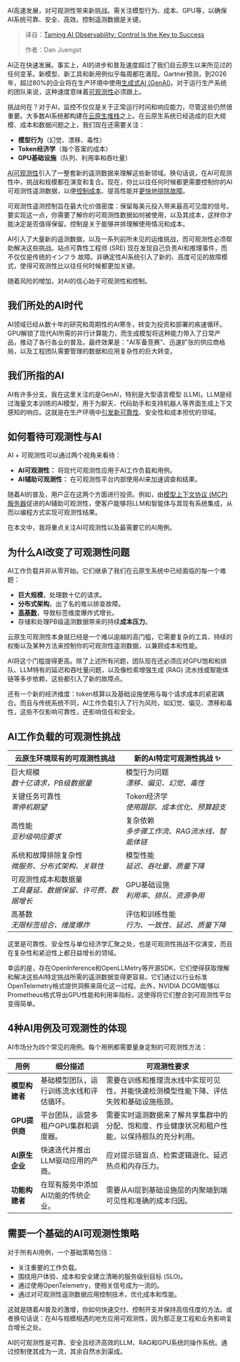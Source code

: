 
<!--
title: 驾驭AI可观测性：掌控全局，制胜未来
cover: https://cdn.thenewstack.io/media/2025/09/726207b2-monitoring.jpg
summary: AI高速发展，对可观测性带来新挑战。需关注模型行为、成本、GPU等，以确保AI系统可靠、安全、高效。控制遥测数据是关键。
-->

AI高速发展，对可观测性带来新挑战。需关注模型行为、成本、GPU等，以确保AI系统可靠、安全、高效。控制遥测数据是关键。

> 译自：[Taming AI Observability: Control Is the Key to Success](https://thenewstack.io/taming-ai-observability-control-is-the-key-to-success/)
> 
> 作者：Dan Juengst

AI正在快速发展。事实上，AI的进步和普及速度超过了我们自云原生以来所见过的任何变革。新模型、新工具和新用例似乎每周都在涌现。Gartner预测，到2026年，超过80%的企业将在生产环境中使用[生成式AI (GenAI)](https://thenewstack.io/genai-is-quickly-reinventing-it-operations-leaving-many-behind/)。对于运行生产系统的团队来说，这种速度意味着[可观测性](https://thenewstack.io/introduction-to-observability/)必须跟上。

挑战何在？对于AI，监控不仅仅是关于正常运行时间和响应能力，尽管这些仍然很重要。大多数AI系统都构建在[云原生堆栈](https://thenewstack.io/introduction-to-cloud-native-computing/)之上。在云原生系统已经造成的巨大规模、成本和数据问题之上，我们现在还需要关注：

*   **模型行为**（幻觉、漂移、毒性）
*   **Token经济学**（每个答案的成本）
*   **GPU基础设施**（队列、利用率和吞吐量）

[AI可观测性](https://chronosphere.io/solutions/scale-ai-operations/?utm_source=TNS&utm_medium=sponsored-content)引入了一整套新的遥测数据来理解这些新领域。换句话说，在AI可观测性中，挑战和规模都在演变和复合。现在，你比以往任何时候都更需要控制你的AI可观测性遥测数据，以便[控制成本](https://chronosphere.io/solutions/control-costs/?utm_source=TNS&utm_medium=sponsored-content)、提高性能并[更快地排除故障](https://chronosphere.io/platform/ddx/?utm_source=TNS&utm_medium=sponsored-content)。

可观测性遥测控制旨在最大化价值密度：保留每美元投入带来最高可见度的信号。要实现这一点，你需要了解你的可观测性数据如何被使用，以及其成本，这样你才能决定是否值得保留。控制是关于能够并排理解使用情况和成本。

AI引入了大量新的遥测数据，以及一系列前所未见的运维挑战，而可观测性必须帮助解决这些挑战。站点可靠性工程师 (SRE) 现在发现自己负责AI和推理事件，而不仅仅是传统的インフラ 故障。非确定性AI系统引入了新的、高度可见的故障模式，使得可观测性比以往任何时候都更加关键。

随着风险的增加，对AI的信心始于可观测性和控制。

## **我们所处的AI时代**

AI领域已经从数十年的研究和周期性的AI寒冬，转变为投资和部署的疾速循环。GPU解锁了现代AI所需的并行计算能力，而生成模型将这种能力带入了日常产品，推动了各行各业的普及。最终效果是：“AI军备竞赛”、迅速扩张的供应商格局，以及工程团队需要管理的数据和应用复杂性的巨大转变。

## **我们所指的AI**

AI有许多分支。我在这里关注的是GenAI，特别是大型语言模型 (LLM)。LLM是经过海量文本训练的AI模型，用于为聊天、代码助手和支持机器人等界面生成上下文感知的响应。这就是在生产环境中[引发新可靠性](https://chronosphere.io/platform/scalable-and-reliable-data-stores/?utm_source=TNS&utm_medium=sponsored-content)、安全性和成本担忧的领域。

## **如何看待可观测性与AI**

AI + 可观测性可以通过两个视角来看待：

*   **AI可观测性：** 将现代可观测性应用于AI工作负载和用例。
*   **AI辅助可观测性：** 在可观测性平台内部使用AI来加速调查和结果。

随着AI的普及，用户正在这两个方面进行投资。例如，由[模型上下文协议 (MCP) 服务器](https://github.com/chronosphereio/chronosphere-mcp?utm_source=TNS&utm_medium=sponsored-content)促进的AI辅助可观测性，使客户能够将LLM和智能体与其现有系统集成，从而以编程方式实现可观测性结果。

在本文中，我将重点关注AI可观测性以及最需要它的AI用例。

## **为什么AI改变了可观测性问题**

AI工作负载并非从零开始。它们继承了我们在云原生系统中已经面临的每一个难题：

*   **巨大规模**，处理数十亿的请求。
*   **分布式架构**，出了名的难以排查故障。
*   [**高基数**](https://chronosphere.io/learn/what-is-high-cardinality/?utm_source=TNS&utm_medium=sponsored-content)，导致标签维度爆炸式增长。
*   存储和处理PB级遥测数据带来的持续**成本压力**。

云原生可观测性本身就已经是一个难以逾越的高门槛，它需要复杂的工具、持续的权衡以及某种方法来控制你的可观测性遥测数据，以兼顾成本和性能。

AI将这个门槛提得更高。除了上述所有问题，团队现在还必须应对GPU饱和和排队、LLM特有的延迟和吞吐量问题，以及像检索增强生成 (RAG) 流水线或智能体链等多步依赖，这些都引入了新的故障点。

还有一个新的经济维度：token核算以及基础设施使用与每个请求成本的紧密耦合。而且与传统系统不同，AI工作负载引入了行为风险，如幻觉、偏见、漂移和毒性，这些不仅影响可靠性，还影响信任和安全。

## AI工作负载的可观测性挑战

| **云原生环境现有的可观测性挑战** | **新的AI特定可观测性挑战 ✨** |
| --- | --- |
| 巨大规模<br>*数十亿请求，PB级数据量* | 模型行为问题<br>*漂移、偏见、幻觉、毒性* |
| 关键任务可靠性<br>*零停机期望* | Token经济学<br>*使用跟踪、成本优化、预算超支* |
| 高性能<br>*亚秒级响应要求* | 复杂依赖<br>*多步骤工作流、RAG流水线、智能体链* |
| 系统和故障排除复杂性<br>*微服务、分布式架构、关联性* | 模型性能<br>*延迟、吞吐量、质量下降* |
| 可观测性成本和数据量<br>*工具蔓延、数据保留、许可费、数据增长* | GPU基础设施<br>*利用率、排队、资源争用* |
| 高基数<br>*无限标签组合、维度爆炸* | 评估和训练性能<br>*行为、一致性、延迟、质量下降* |

这里是可靠性、安全性与单位经济学汇聚之处，也是可观测性挑战不仅演变，而且在复杂性和紧迫性上都日益增长的领域。

幸运的是，存在OpenInference和OpenLLMetry等开源SDK，它们使得获取理解和解决这些AI特定挑战所需的遥测数据变得更容易。它们通过以行业标准OpenTelemetry格式提供洞察来简化这一过程。此外，NVIDIA DCGM能够以Prometheus格式导出GPU性能和利用率指标，这使得将它们整合到可观测性平台变得简单。

## **4种AI用例及可观测性的体现**

AI市场分为四个常见的用例。每个用例都需要量身定制的可观测性方法：

| **用例** | **细分描述** | **可观测性要求** |
| --- | --- | --- |
| **模型构建者** | 基础模型团队，运行训练流水线和评估循环。 | 需要在训练和推理流水线中实现可见性，并能快速检测模型性能下降、评估失败和基础设施瓶颈。 |
| **GPU提供商** | 平台团队，运营多租户GPU集群和调度器。 | 需要实时遥测数据来了解共享集群中的分配、饱和度、作业健康状况和租户性能，以保持舰队的充分利用。 |
| **AI原生企业** | 快速迭代并推出LLM驱动应用的产商。 | 应对提示链盲点、检索逻辑退化、延迟热点和内存压力。 |
| **功能构建者** | 在现有服务中添加AI功能的传统企业。 | 需要从AI层到基础设施层的内聚端到端可见性和准确的成本归因。 |

## **需要一个基础的AI可观测性策略**

对于所有AI用例，一个基础策略包括：

*   关注重要的工作负载。
*   围绕用户体验、成本和安全建立清晰的服务级别目标 (SLO)。
*   通过使用OpenTelemetry，使相关信号成为一流的。
*   通过对可观测性遥测数据应用控制技术，优化成本和性能。

这就是随着AI普及的激增，你如何快速交付、控制开支并保持高信任度的方法。或者换句话说：在AI与规模相遇的地方应用可观测性，因为那正是工程和业务影响复合增长之处。

AI的可观测性是可靠、安全且经济高效的LLM、RAG和GPU系统的操作系统。通过控制使其成为一流，其余自然水到渠成。